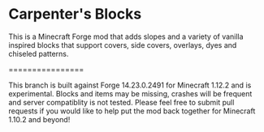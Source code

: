 Carpenter's Blocks
================

This is a Minecraft Forge mod that adds slopes and a variety of vanilla inspired blocks that support covers, side covers, overlays, dyes and chiseled patterns.

================

This branch is built against Forge 14.23.0.2491 for Minecraft 1.12.2 and is experimental.  Blocks and items may be missing, crashes will be frequent and server compatiblity is not tested.  Please feel free to submit pull requests if you would like to help put the mod back together for Minecraft 1.10.2 and beyond!
